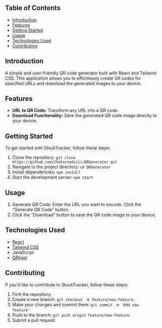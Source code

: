 ## Table of Contents
- [Introduction](#introduction)
- [Features](#features)
- [Getting Started](#getting-started)
- [Usage](#usage)
- [Technologies Used](#technologies-used)
- [Contributing](#contributing)

## Introduction

A simple and user-friendly QR code generator built with React and Tailwind CSS. This application allows you to effortlessly create QR codes for specified URLs and download the generated images to your device.

## Features

- **URL to QR Code:** Transform any URL into a QR code.
- **Download Functionality:** Save the generated QR code image directly to your device.


## Getting Started

To get started with StockTracker, follow these steps:

1. Clone the repository: `git clone https://github.com/Chaturvediiii/QRGenerator.git`
2. Navigate to the project directory: `cd QRGenerator`
3. Install dependencies: `npm install`
4. Start the development server: `npm start`

## Usage

1. Generate QR Code:
    Enter the URL you want to encode.
    Click the "Generate QR Code" button.
2. Click the "Download" button to save the QR code image to your device.

## Technologies Used

- [React](https://reactjs.org/)
- [Tailwind CSS](https://tailwindcss.com/)
- JavaScript
- [QRtiger](https://www.qrcode-tiger.com/api-documentation)

## Contributing

If you'd like to contribute to StockTracker, follow these steps:

1. Fork the repository.
2. Create a new branch: `git checkout -b feature/new-feature`.
3. Make your changes and commit them: `git commit -m 'Add new feature'`.
4. Push to the branch: `git push origin feature/new-feature`.
5. Submit a pull request.



